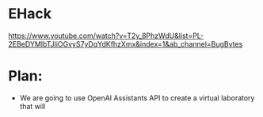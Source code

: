 # EHack
https://www.youtube.com/watch?v=T2y_8PhzWdU&list=PL-2EBeDYMIbTJliOGvyS7yDqYdKfhzXmx&index=1&ab_channel=BugBytes

# Plan:

- We are going to use OpenAI Assistants API to create a virtual laboratory that will